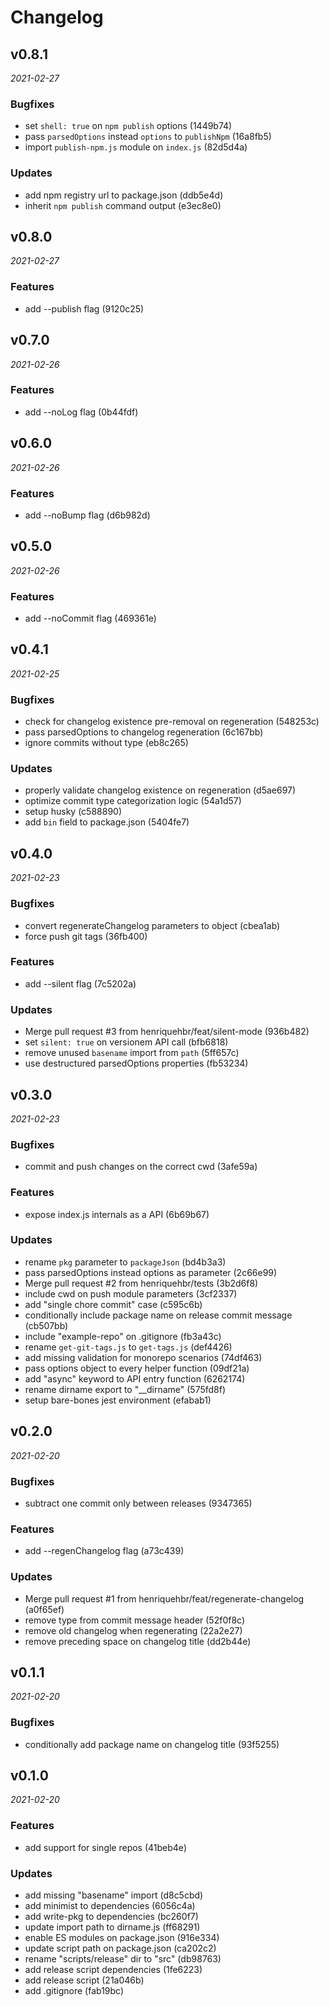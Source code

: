 # Changelog

## v0.8.1

_2021-02-27_

### Bugfixes

- set `shell: true` on `npm publish` options (1449b74)
- pass `parsedOptions` instead `options` to `publishNpm` (16a8fb5)
- import `publish-npm.js` module on `index.js` (82d5d4a)

### Updates

- add npm registry url to package.json (ddb5e4d)
- inherit `npm publish` command output (e3ec8e0)

## v0.8.0

_2021-02-27_

### Features

- add --publish flag (9120c25)

## v0.7.0

_2021-02-26_

### Features

- add --noLog flag (0b44fdf)

## v0.6.0

_2021-02-26_

### Features

- add --noBump flag (d6b982d)

## v0.5.0

_2021-02-26_

### Features

- add --noCommit flag (469361e)

## v0.4.1

_2021-02-25_

### Bugfixes

- check for changelog existence pre-removal on regeneration (548253c)
- pass parsedOptions to changelog regeneration (6c167bb)
- ignore commits without type (eb8c265)

### Updates

- properly validate changelog existence on regeneration (d5ae697)
- optimize commit type categorization logic (54a1d57)
- setup husky (c588890)
- add `bin` field to package.json (5404fe7)

## v0.4.0

_2021-02-23_

### Bugfixes

- convert regenerateChangelog parameters to object (cbea1ab)
- force push git tags (36fb400)

### Features

- add --silent flag (7c5202a)

### Updates

- Merge pull request #3 from henriquehbr/feat/silent-mode (936b482)
- set `silent: true` on versionem API call (bfb6818)
- remove unused `basename` import from `path` (5ff657c)
- use destructured parsedOptions properties (fb53234)

## v0.3.0

_2021-02-23_

### Bugfixes

- commit and push changes on the correct cwd (3afe59a)

### Features

- expose index.js internals as a API (6b69b67)

### Updates

- rename `pkg` parameter to `packageJson` (bd4b3a3)
- pass parsedOptions instead options as parameter (2c66e99)
- Merge pull request #2 from henriquehbr/tests (3b2d6f8)
- include cwd on push module parameters (3cf2337)
- add "single chore commit" case (c595c6b)
- conditionally include package name on release commit message (cb507bb)
- include "example-repo" on .gitignore (fb3a43c)
- rename `get-git-tags.js` to `get-tags.js` (def4426)
- add missing validation for monorepo scenarios (74df463)
- pass options object to every helper function (09df21a)
- add "async" keyword to API entry function (6262174)
- rename dirname export to "__dirname" (575fd8f)
- setup bare-bones jest environment (efabab1)

## v0.2.0

_2021-02-20_

### Bugfixes

- subtract one commit only between releases (9347365)

### Features

- add --regenChangelog flag (a73c439)

### Updates

- Merge pull request #1 from henriquehbr/feat/regenerate-changelog (a0f65ef)
- remove type from commit message header (52f0f8c)
- remove old changelog when regenerating (22a2e27)
- remove preceding space on changelog title (dd2b44e)

## v0.1.1

_2021-02-20_

### Bugfixes

- conditionally add package name on changelog title (93f5255)

## v0.1.0

_2021-02-20_

### Features

- add support for single repos (41beb4e)

### Updates

- add missing "basename" import (d8c5cbd)
- add minimist to dependencies (6056c4a)
- add write-pkg to dependencies (bc260f7)
- update import path to dirname.js (ff68291)
- enable ES modules on package.json (916e334)
- update script path on package.json (ca202c2)
- rename "scripts/release" dir to "src" (db98763)
- add release script dependencies (1fe6223)
- add release script (21a046b)
- add .gitignore (fab19bc)